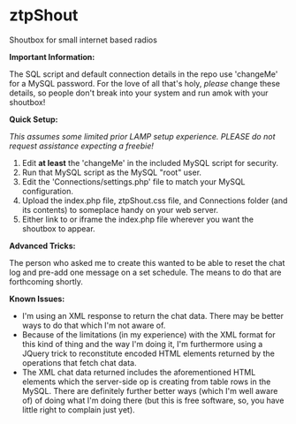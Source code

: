 ztpShout
========

Shoutbox for small internet based radios

**Important Information:**

The SQL script and default connection details in the repo use 'changeMe' for a MySQL password.  For the love of all that's holy, *please* change these details, so people don't break into your system and run amok with your shoutbox!

**Quick Setup:**

*This assumes some limited prior LAMP setup experience.  PLEASE do not request assistance expecting a freebie!*

1. Edit **at least** the 'changeMe' in the included MySQL script for security.
2. Run that MySQL script as the MySQL "root" user.
3. Edit the 'Connections/settings.php' file to match your MySQL configuration.
4. Upload the index.php file, ztpShout.css file, and Connections folder (and its contents) to someplace handy on your web server.
5. Either link to or iframe the index.php file wherever you want the shoutbox to appear.

**Advanced Tricks:**

The person who asked me to create this wanted to be able to reset the chat log and pre-add one message on a set schedule.  The means to do that are forthcoming shortly.

**Known Issues:**

* I'm using an XML response to return the chat data.  There may be better ways to do that which I'm not aware of.
* Because of the limitations (in my experience) with the XML format for this kind of thing and the way I'm doing it, I'm furthermore using a JQuery trick to reconstitute encoded HTML elements returned by the operations that fetch chat data.
* The XML chat data returned includes the aforementioned HTML elements which the server-side op is creating from table rows in the MySQL.  There are definitely further better ways (which I'm well aware of) of doing what I'm doing there (but this is free software, so, you have little right to complain just yet).
